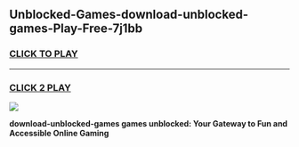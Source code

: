 
## Unblocked-Games-download-unblocked-games-Play-Free-7j1bb
<h3>
<a href="https://premium76.site?title=download-unblocked-games&ref=10A">CLICK TO PLAY</a></h3>
<hr>

<h3>
<a href="https://premium76.site?title=download-unblocked-games&ref=10A">CLICK 2 PLAY</a>
  
</h3>

<a href="https://premium76.site?title=download-unblocked-games&ref=10A"><img src="https://clearcache.store/games.png"></a>


**download-unblocked-games games unblocked: Your Gateway to Fun and Accessible Online Gaming**
